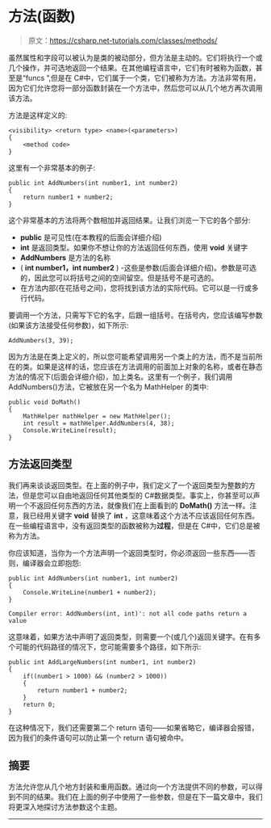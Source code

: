 # 方法(函数)

> 原文：<https://csharp.net-tutorials.com/classes/methods/>

虽然属性和字段可以被认为是类的被动部分，但方法是主动的。它们将执行一个或几个操作，并可选地返回一个结果。在其他编程语言中，它们有时被称为函数，甚至是“funcs ”,但是在 C#中，它们属于一个类，它们被称为方法。方法非常有用，因为它们允许您将一部分函数封装在一个方法中，然后您可以从几个地方再次调用该方法。

方法是这样定义的:

```
<visibility> <return type> <name>(<parameters>)
{
    <method code>
}
```

这里有一个非常基本的例子:

```
public int AddNumbers(int number1, int number2)
{
	return number1 + number2;
}
```

这个非常基本的方法将两个数相加并返回结果。让我们浏览一下它的各个部分:

<input type="hidden" name="IL_IN_ARTICLE">

*   **public** 是可见性(在本教程的后面会详细介绍)
*   **int** 是返回类型。如果你不想让你的方法返回任何东西，使用 **void** 关键字
*   **AddNumbers** 是方法的名称
*   ( **int number1，int number2** ) -这些是参数(后面会详细介绍)。参数是可选的，因此您可以将括号之间的空间留空。但是括号不是可选的。
*   在方法内部(在花括号之间)，您将找到该方法的实际代码。它可以是一行或多行代码。

要调用一个方法，只需写下它的名字，后跟一组括号。在括号内，您应该编写参数(如果该方法接受任何参数)，如下所示:

```
AddNumbers(3, 39);
```

因为方法是在类上定义的，所以您可能希望调用另一个类上的方法，而不是当前所在的类。如果是这样的话，您应该在方法调用的前面加上对象的名称，或者在静态方法的情况下(后面会详细介绍)，加上类名。这里有一个例子，我们调用 AddNumbers()方法，它被放在另一个名为 MathHelper 的类中:

```
public void DoMath()
{
	MathHelper mathHelper = new MathHelper();
	int result = mathHelper.AddNumbers(4, 38);
	Console.WriteLine(result);
} 
```

## 方法返回类型

我们再来谈谈返回类型。在上面的例子中，我们定义了一个返回类型为整数的方法，但是您可以自由地返回任何其他类型的 C#数据类型。事实上，你甚至可以声明一个不返回任何东西的方法，就像我们在上面看到的 **DoMath()** 方法一样。注意，我已经用关键字 **void** 替换了 **int** ，这意味着这个方法不应该返回任何东西。在一些编程语言中，没有返回类型的函数被称为**过程**，但是在 C#中，它们总是被称为方法。

你应该知道，当你为一个方法声明一个返回类型时，你必须返回一些东西——否则，编译器会立即抱怨:

```
public int AddNumbers(int number1, int number2)
{
	Console.WriteLine(number1 + number2);
}
```

```
Compiler error: AddNumbers(int, int)': not all code paths return a value
```

这意味着，如果方法中声明了返回类型，则需要一个(或几个)返回关键字。在有多个可能的代码路径的情况下，您可能需要多个路径，如下所示:

```
public int AddLargeNumbers(int number1, int number2)
{			
	if((number1 > 1000) && (number2 > 1000))
	{
		return number1 + number2;
	}
	return 0;
}
```

在这种情况下，我们还需要第二个 return 语句——如果省略它，编译器会报错，因为我们的条件语句可以防止第一个 return 语句被命中。

## 摘要

方法允许您从几个地方封装和重用函数。通过向一个方法提供不同的参数，可以得到不同的结果。我们在上面的例子中使用了一些参数，但是在下一篇文章中，我们将更深入地探讨方法参数这个主题。

* * *